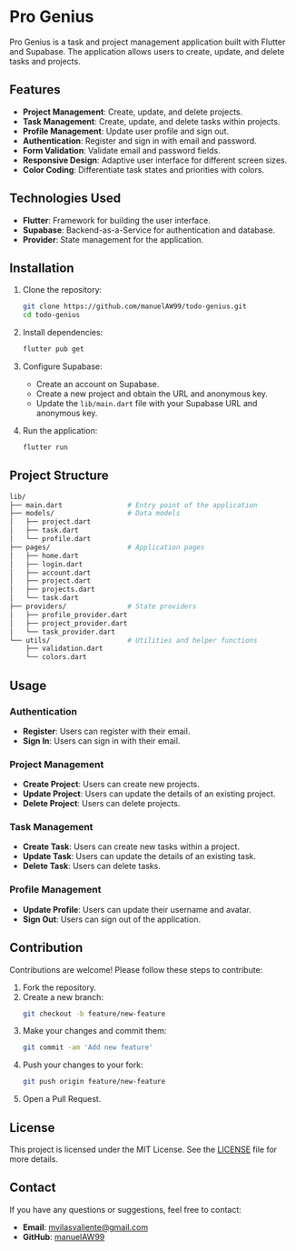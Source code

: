 # Pro Genius

Pro Genius is a task and project management application built with Flutter and Supabase. The application allows users to create, update, and delete tasks and projects.

## Features

- **Project Management**: Create, update, and delete projects.
- **Task Management**: Create, update, and delete tasks within projects.
- **Profile Management**: Update user profile and sign out.
- **Authentication**: Register and sign in with email and password.
- **Form Validation**: Validate email and password fields.
- **Responsive Design**: Adaptive user interface for different screen sizes.
- **Color Coding**: Differentiate task states and priorities with colors.

## Technologies Used

- **Flutter**: Framework for building the user interface.
- **Supabase**: Backend-as-a-Service for authentication and database.
- **Provider**: State management for the application.

## Installation

1. Clone the repository:
   ```bash
   git clone https://github.com/manuelAW99/todo-genius.git
   cd todo-genius
   ```

2. Install dependencies:
   ```bash
   flutter pub get
   ```

3. Configure Supabase:
   - Create an account on Supabase.
   - Create a new project and obtain the URL and anonymous key.
   - Update the `lib/main.dart` file with your Supabase URL and anonymous key.

4. Run the application:
   ```bash
   flutter run
   ```

## Project Structure

```bash
lib/
├── main.dart                # Entry point of the application
├── models/                  # Data models
│   ├── project.dart
│   ├── task.dart
│   └── profile.dart
├── pages/                   # Application pages
│   ├── home.dart
│   ├── login.dart
│   ├── account.dart
│   ├── project.dart
│   ├── projects.dart
│   └── task.dart
├── providers/               # State providers
│   ├── profile_provider.dart
│   ├── project_provider.dart
│   └── task_provider.dart
└── utils/                   # Utilities and helper functions
    ├── validation.dart
    └── colors.dart
```

## Usage

### Authentication
- **Register**: Users can register with their email.
- **Sign In**: Users can sign in with their email.

### Project Management
- **Create Project**: Users can create new projects.
- **Update Project**: Users can update the details of an existing project.
- **Delete Project**: Users can delete projects.

### Task Management
- **Create Task**: Users can create new tasks within a project.
- **Update Task**: Users can update the details of an existing task.
- **Delete Task**: Users can delete tasks.

### Profile Management
- **Update Profile**: Users can update their username and avatar.
- **Sign Out**: Users can sign out of the application.

## Contribution

Contributions are welcome! Please follow these steps to contribute:

1. Fork the repository.
2. Create a new branch:
   ```bash
   git checkout -b feature/new-feature
   ```
3. Make your changes and commit them:
   ```bash
   git commit -am 'Add new feature'
   ```
4. Push your changes to your fork:
   ```bash
   git push origin feature/new-feature
   ```
5. Open a Pull Request.

## License

This project is licensed under the MIT License. See the [LICENSE](LICENSE) file for more details.

## Contact

If you have any questions or suggestions, feel free to contact:

- **Email**: mvilasvaliente@gmail.com
- **GitHub**: [manuelAW99](https://github.com/manuelAW99)